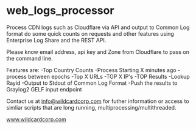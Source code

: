 # web_logs_processor
Process CDN logs such as Cloudflare via API and output to Common Log format do some quick counts on requests and other features using Enterprise Log Share and the REST API.

Please know email address, api key and Zone from Cloudflare to pass on the command line.

Features are:
-Top Country Counts
-Process Starting X minutes ago
-process between epochs
-Top X URLs
-TOP X IP's
-TOP Results
-Lookup Rayid
-Output to Stdout of Common Log Format
-Push the results to Graylog2 GELF input endpoint




Contact us at info@wildcardcorp.com for futher information or access to simliar scripts that are long running, multiprocessing/multithreaded.


www.wildcardcorp.com

